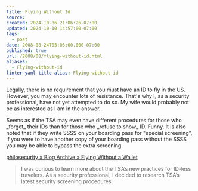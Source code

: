 ```yaml
---
title: Flying Without Id
source: 
created: 2024-10-06 21:06:26-07:00
updated: 2024-10-10 14:57:00-07:00
tags:
  - post
date: 2008-08-24T05:06:00.000-07:00
published: true
url: /2008/08/flying-without-id.html
aliases:
  - Flying-without-id
linter-yaml-title-alias: Flying-without-id
---
```



Legally, there is no requirement that you must have an ID to fly in the US. However, you may encounter lots of resistance. That's why I, as a security professional, have not yet attempted to do so. My wife would probably not be as interested as I am in the answer...  
  
Seems as if the TSA may even have different procedures for those who \_forget\_ their IDs than for those who \_refuse to show\_ ID. Funny. It is also noted that if they write SSSS on your boarding pass for "special screening", if you were to have another copy of your boarding pass without the SSSS you may be able to bypass the extra screening.  
  
[philosecurity » Blog Archive » Flying Without a Wallet](http://philosecurity.org/2008/08/10/flying-without-a-wallet)  

> I was curious to learn more about the TSA’s new practices for ID-less travelers. As a security professional, I decided to research TSA’s latest security screening procedures.